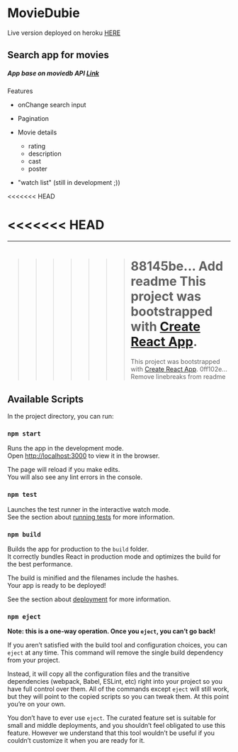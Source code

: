 # MovieDubie

Live version deployed on heroku [HERE](https://moviedubiereact.herokuapp.com/)

## Search app for movies

##### App base on moviedb API [Link](https://developers.themoviedb.org/)

Features

- onChange search input
- Pagination
- Movie details

  - rating
  - description
  - cast
  - poster

- "watch list" (still in development ;))

<<<<<<< HEAD

# <<<<<<< HEAD

---

> > > > > > > 88145be... Add readme
> > > > > > > This project was bootstrapped with [Create React App](https://github.com/facebook/create-react-app).
> > > > > > > =======
> > > > > > > This project was bootstrapped with [Create React App](https://github.com/facebook/create-react-app).
> > > > > > > 0ff102e... Remove linebreaks from readme

## Available Scripts

In the project directory, you can run:

### `npm start`

Runs the app in the development mode.<br />
Open [http://localhost:3000](http://localhost:3000) to view it in the browser.

The page will reload if you make edits.<br />
You will also see any lint errors in the console.

### `npm test`

Launches the test runner in the interactive watch mode.<br />
See the section about [running tests](https://facebook.github.io/create-react-app/docs/running-tests) for more information.

### `npm build`

Builds the app for production to the `build` folder.<br />
It correctly bundles React in production mode and optimizes the build for the best performance.

The build is minified and the filenames include the hashes.<br />
Your app is ready to be deployed!

See the section about [deployment](https://facebook.github.io/create-react-app/docs/deployment) for more information.

### `npm eject`

**Note: this is a one-way operation. Once you `eject`, you can’t go back!**

If you aren’t satisfied with the build tool and configuration choices, you can `eject` at any time. This command will remove the single build dependency from your project.

Instead, it will copy all the configuration files and the transitive dependencies (webpack, Babel, ESLint, etc) right into your project so you have full control over them. All of the commands except `eject` will still work, but they will point to the copied scripts so you can tweak them. At this point you’re on your own.

You don’t have to ever use `eject`. The curated feature set is suitable for small and middle deployments, and you shouldn’t feel obligated to use this feature. However we understand that this tool wouldn’t be useful if you couldn’t customize it when you are ready for it.
